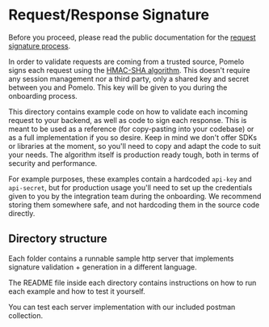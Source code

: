 # Request/Response Signature

Before you proceed, please read the public documentation for the [request signature process](https://developers.pomelo.la/en/api-reference/cards/transactions#cards-transactions-request-signature-process).

In order to validate requests are coming from a trusted source, Pomelo signs each request using the [HMAC-SHA algorithm](https://en.wikipedia.org/wiki/HMAC).
This doesn't require any session management nor a third party, only a shared key and secret between you and Pomelo. 
This key will be given to you during the onboarding process.

This directory contains example code on how to validate each incoming request to your backend, as well as
code to sign each response. This is meant to be used as a reference (for copy-pasting into your codebase) or
as a full implementation if you so desire. Keep in mind we don't offer SDKs or libraries at the moment, so
you'll need to copy and adapt the code to suit your needs. The algorithm itself is production ready tough, both in terms
of security and performance.

For example purposes, these examples contain a hardcoded `api-key` and `api-secret`, but for production usage
you'll need to set up the credentials given to you by the integration team during the onboarding. We recommend storing
them somewhere safe, and not hardcoding them in the source code directly.

## Directory structure

Each folder contains a runnable sample http server that implements signature validation + generation in a different language.

The README file inside each directory contains instructions on how to run each example and how to test it yourself.

You can test each server implementation with our included postman collection.